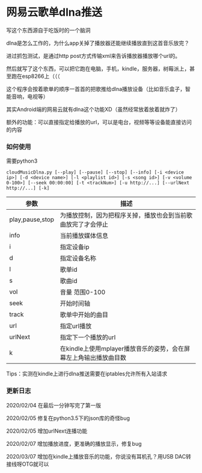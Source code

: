 # 网易云歌单dlna推送
写这个东西源自于吃饭时的一个脑洞

dlna是怎么工作的，为什么app关掉了播放器还能继续播放直到这首音乐放完？

进过抓包测试，是通过http post方式传输xml来告诉播放器播放哪个url的。

然后就写了这个东西，可以把它跑在电脑，手机，kindle，服务器，树莓派上，甚至跑在esp8266上（（（

这个程序会按着歌单的顺序一首首的把歌推给dlna播放设备（比如音乐盒子，智能音响，电视等）

其实Android端的网易云就有dlna这个功能XD（虽然经常放着放着就炸了）

额外的功能：可以直接指定给播放的url，可以是电台，视频等等设备能直接访问的内容

### 如何使用
需要python3

```cloudMusicDlna.py [--play] [--pause] [--stop] [--info] [-i <device ip>] [-d <device name>] [-l <playlist id>] [-s <song id>] [-v <volume 0-100>] [--seek 00:00:00] [-t <trackNum>] [-u http://...] [--urlNext http://...] [-k]```

参数 | 描述
---- | -----
play,pause,stop | 为播放控制，因为把程序关掉，播放也会到当前歌曲放完了才会停止
info | 当前播放媒体信息
i | 指定设备ip
d | 指定设备名称
l | 歌单id
s | 歌曲id
vol | 音量 范围0-100
seek | 开始时间轴
track | 歌单中开始的曲目
url | 指定url播放
urlNext | 指定下一个播放的url
k | 在kindle上使用mplayer播放音乐的姿势，会在屏幕左上角输出播放曲目数

Tips：实测在kindle上进行dlna推送需要在iptables允许所有入站请求

### 更新日志
2020/02/04 在最后一分钟写完了第一版

2020/02/05 修复在python3.5下的json库的奇怪bug

2020/02/05 增加urlNext连播功能

2020/02/07 增加播放进度，更准确的播放显示，修复bug

2020/03/07 增加在kindle上播放音乐的功能，你说没有耳机孔？用USB DAC转接线呀OTG就可以
